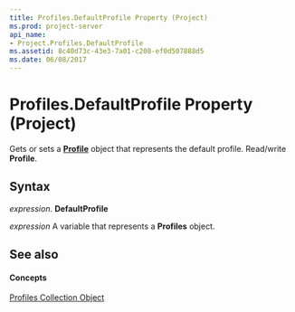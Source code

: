 ```yaml
---
title: Profiles.DefaultProfile Property (Project)
ms.prod: project-server
api_name:
- Project.Profiles.DefaultProfile
ms.assetid: 8c40d73c-43e3-7a01-c208-ef0d507888d5
ms.date: 06/08/2017
---
```



# Profiles.DefaultProfile Property (Project)

Gets or sets a  **[Profile](profile-object-project.md)** object that represents the default profile. Read/write **Profile**.


## Syntax

 _expression_. **DefaultProfile**

 _expression_ A variable that represents a **Profiles** object.


## See also


#### Concepts


[Profiles Collection Object](profiles-object-project.md)
